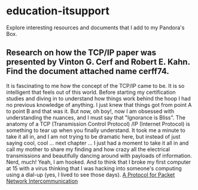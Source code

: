 # education-itsupport
Explore interesting resources and documents that I add to my Pandora's Box.

## Research on how the TCP/IP paper was presented by Vinton G. Cerf and Robert E. Kahn. Find the document attached name cerff74.
It is fascinating to me how the concept of the TCP/IP came to be. It is so intelligent that feels out of this world. Before starting my certification studies and diving in to understand how things work behind the hoop I had no previous knowledge of anything. I just knew that things got from point A to point B and that was it. 
But now, oh boy!, now I am obsessed with understanding the nuances, and I must say that "Ignorance is Bliss". 
The anatomy of a TCP (Transmission Control Protocol) /IP (Internet Protocol) is something to tear up when you finally understand. It took me a minute to take it all in, and I am not trying to be dramatic here, but instead of just saying cool, cool ... next chapter ... I just had a moment to take it all in and call my mother to share my finding and how crazy all the electrical transmissions and beautifully dancing around with payloads of information.
Nerd, much! Yeah, I am hooked. And to think that I broke my first computer at 15 with a virus thinking that I was hacking into someone's computing using a dial-up (yes, I lived to see those days).
[A Protocol for Packet Network Intercommunication](https://github.com/SabrinasWay/education-itsupport/blob/main/A-Protocol-for-Packet-Network-Intercommunication.pdf)
